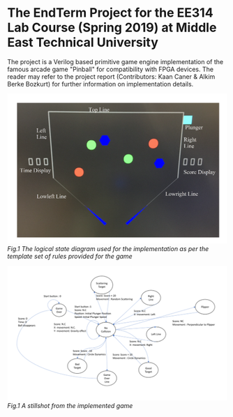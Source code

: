 # The EndTerm Project for the EE314 Lab Course (Spring 2019) at Middle East Technical University

The project is a Verilog based primitive game engine implementation of the famous arcade game "Pinball" for compatibility with FPGA devices. The reader may refer to the project report (Contributors: Kaan Caner & Alkim Berke Bozkurt) for further information on implementation details.

![](stillshot.png)
*Fig.1 The logical state diagram used for the implementation as per the template set of rules provided for the game*

![](state_diagram.png)
*Fig.1 A stillshot from the implemented game*
